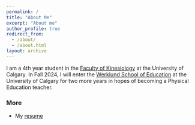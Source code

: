 ```yaml
---
permalink: /
title: "About Me"
excerpt: "About me"
author_profile: true
redirect_from: 
  - /about/
  - /about.html
layout: archive
---
```


I am a 4th year student in the [Faculty of Kinesiology](https://www.ucalgary.ca/future-students/undergraduate/explore-programs/kinesiology) at the University of Calgary. 
In Fall 2024, I will enter the [Werklund School of Education](https://werklund.ucalgary.ca) at the University of Calgary for two more years in hopes of becoming a Physical Education teacher.

### More

- My [resume](/_pages/resume.md)


